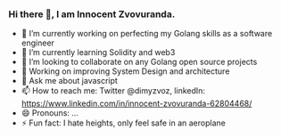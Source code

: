 ### Hi there 👋, I am Innocent Zvovuranda.

- 🔭 I’m currently working on perfecting my Golang skills as a software engineer
- 🌱 I’m currently learning Solidity and web3
- 👯 I’m looking to collaborate on any Golang open source projects
- 🤔 Working on improving System Design and architecture
- 💬 Ask me about javascript
- 📫 How to reach me: Twitter @dimyzvoz, linkedIn: https://www.linkedin.com/in/innocent-zvovuranda-62804468/
- 😄 Pronouns: ...
- ⚡ Fun fact: I hate heights, only feel safe in an aeroplane
